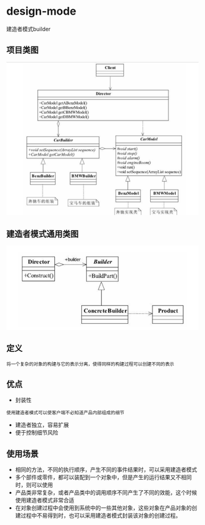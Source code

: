# design-mode
建造者模式builder

## 项目类图
![项目类图](https://github.com/qiaojiuyuan/BuilderPattern/raw/master/class_pic1.png)
## 建造者模式通用类图
![建造者模式通用类图](https://github.com/qiaojiuyuan/BuilderPattern/raw/master/class_pic2.png)
## 定义
```
将一个复杂的对象的构建与它的表示分离，使得同样的构建过程可以创建不同的表示
```
## 优点
* 封装性
```
使用建造者模式可以使客户端不必知道产品内部组成的细节
```
* 建造者独立，容易扩展
* 便于控制细节风险
## 使用场景
* 相同的方法，不同的执行顺序，产生不同的事件结果时，可以采用建造者模式
* 多个部件或零件，都可以装配到一个对象中，但是产生的运行结果又不相同时，则可以使用
* 产品类非常复杂，或者产品类中的调用顺序不同产生了不同的效能，这个时候使用建造者模式非常合适
* 在对象创建过程中会使用到系统中的一些其他对象，这些对象在产品对象的创建过程中不易得到时，也可以采用建造者模式封装该对象的创建过程。